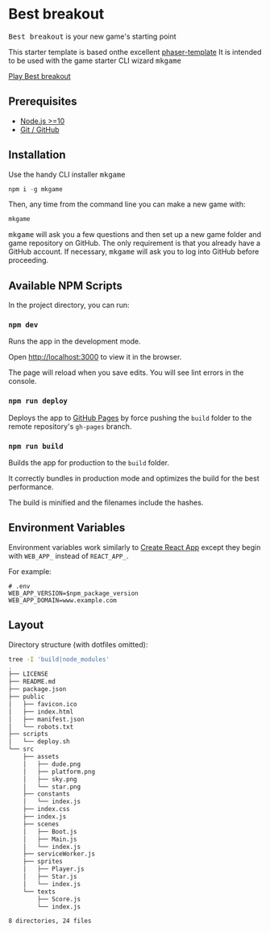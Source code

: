 # Best breakout

<kbd>Best breakout</kbd> is your new game's starting point

This starter template is based onthe excellent [phaser-template](https://github.com/remarkablegames/phaser-template)
It is intended to be used with the game starter CLI wizard <kbd>mkgame</kbd>

[Play Best breakout](http://chadananda.github.io/best-breakout)

## Prerequisites

- [Node.js >=10](https://nodejs.org/en/download/) 
- [Git / GitHub](https://desktop.github.com/) 

## Installation

Use the handy CLI installer <kbd>mkgame</kbd>

```js
npm i -g mkgame
```

Then, any time from the command line you can make a new game with:

```js
mkgame
```

<kbd>mkgame</kbd> will ask you a few questions and then set up a new game folder and game repository on GitHub. The only requirement is that you already have a GitHub account. If necessary, <kbd>mkgame</kbd> will ask you to log into GitHub before proceeding.


## Available NPM Scripts

In the project directory, you can run:

### `npm dev`

Runs the app in the development mode.

Open [http://localhost:3000](http://localhost:3000) to view it in the browser.

The page will reload when you save edits. You will see lint errors in the console.

### `npm run deploy`

Deploys the app to [GitHub Pages](https://pages.github.com/) by force pushing the `build` folder to the remote repository's `gh-pages` branch.


### `npm run build`

Builds the app for production to the `build` folder.

It correctly bundles in production mode and optimizes the build for the best performance.

The build is minified and the filenames include the hashes.
 


## Environment Variables

Environment variables work similarly to [Create React App](https://create-react-app.dev/docs/adding-custom-environment-variables/) except they begin with `WEB_APP_` instead of `REACT_APP_`.

For example:

```
# .env
WEB_APP_VERSION=$npm_package_version
WEB_APP_DOMAIN=www.example.com
```


## Layout

Directory structure (with dotfiles omitted):

```sh
tree -I 'build|node_modules'
.
├── LICENSE
├── README.md
├── package.json
├── public
│   ├── favicon.ico
│   ├── index.html
│   ├── manifest.json
│   └── robots.txt
├── scripts
│   └── deploy.sh
└── src
    ├── assets
    │   ├── dude.png
    │   ├── platform.png
    │   ├── sky.png
    │   └── star.png
    ├── constants
    │   └── index.js
    ├── index.css
    ├── index.js
    ├── scenes
    │   ├── Boot.js
    │   ├── Main.js
    │   └── index.js
    ├── serviceWorker.js
    ├── sprites
    │   ├── Player.js
    │   ├── Star.js
    │   └── index.js
    └── texts
        ├── Score.js
        └── index.js

8 directories, 24 files
```

